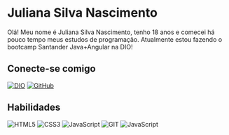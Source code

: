 # Juliana Silva Nascimento

Olá! Meu nome é Juliana Silva Nascimento, tenho 18 anos e comecei há pouco tempo meus estudos de programação. Atualmente estou fazendo o bootcamp Santander Java+Angular na DIO!

## Conecte-se comigo
[![DIO](https://img.shields.io/badge/meu_perfil_na_dio-000?style=for-the-badge)](https://www.dio.me/users/ju_snascimento)
[![GitHub](https://img.shields.io/badge/github-000?style=for-the-badge&logo=github)](https://github.com/juliana-sn)


## Habilidades
![HTML5](https://img.shields.io/badge/HTML5-000?style=for-the-badge&logo=html5)
![CSS3](https://img.shields.io/badge/CSS3-000?style=for-the-badge&logo=css3&logoColor=264CE4)
![JavaScript](https://img.shields.io/badge/JavaScript-000?style=for-the-badge&logo=javascript)
![GIT](https://img.shields.io/badge/git-000?style=for-the-badge&logo=git)
![JavaScript](https://img.shields.io/badge/github-000?style=for-the-badge&logo=github)